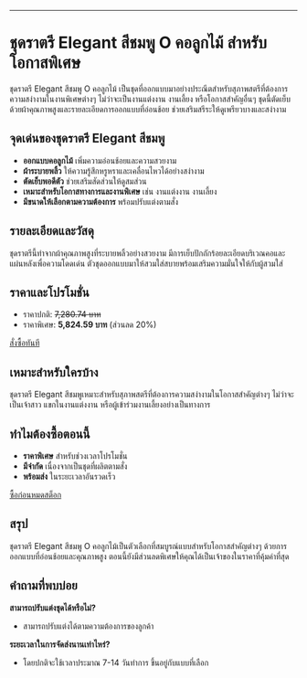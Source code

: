 ---  

# ชุดราตรี Elegant สีชมพู O คอลูกไม้ สำหรับโอกาสพิเศษ  

ชุดราตรี Elegant สีชมพู O คอลูกไม้ เป็นชุดที่ออกแบบมาอย่างประณีตสำหรับสุภาพสตรีที่ต้องการความสง่างามในงานพิเศษต่างๆ ไม่ว่าจะเป็นงานแต่งงาน งานเลี้ยง หรือโอกาสสำคัญอื่นๆ ชุดนี้ตัดเย็บด้วยผ้าคุณภาพสูงและรายละเอียดการออกแบบที่อ่อนช้อย ช่วยเสริมสรีระให้ดูเพรียวบางและสง่างาม  

<h2>จุดเด่นของชุดราตรี Elegant สีชมพู</h2>  

- **ออกแบบคอลูกไม้** เพิ่มความอ่อนช้อยและความสวยงาม  
- **ผ้าระบายพลิ้ว** ให้ความรู้สึกหรูหราและเคลื่อนไหวได้อย่างสง่างาม  
- **ตัดเย็บพอดีตัว** ช่วยเสริมสัดส่วนให้ดูสมส่วน  
- **เหมาะสำหรับโอกาสทางการและงานพิเศษ** เช่น งานแต่งงาน งานเลี้ยง  
- **มีขนาดให้เลือกตามความต้องการ** พร้อมปรับแต่งตามสั่ง  

<h2>รายละเอียดและวัสดุ</h2>  

ชุดราตรีนี้ทำจากผ้าคุณภาพสูงที่ระบายพลิ้วอย่างสวยงาม มีการเย็บปักถักร้อยละเอียดบริเวณคอและแผ่นหลังเพื่อความโดดเด่น ตัวชุดออกแบบมาให้สวมใส่สบายพร้อมเสริมความมั่นใจให้กับผู้สวมใส่  

<h2>ราคาและโปรโมชั่น</h2>  

- ราคาปกติ: <del>7,280.74 บาท</del>  
- ราคาพิเศษ: **5,824.59 บาท** (ส่วนลด 20%)  

<div class="flex justify-center my-2">  
  <a href="https://buy.csgad.com/onfOJus" rel="nofollow sponsored" target="_blank" class="py-2 px-4 rounded-md text-white font-semibold bg-gradient-to-r from-[#f73c22] to-[#ff7b48]">สั่งซื้อทันที</a>  
</div>  

<h2>เหมาะสำหรับใครบ้าง</h2>  

ชุดราตรี Elegant สีชมพูเหมาะสำหรับสุภาพสตรีที่ต้องการความสง่างามในโอกาสสำคัญต่างๆ ไม่ว่าจะเป็นเจ้าสาว แขกในงานแต่งงาน หรือผู้เข้าร่วมงานเลี้ยงอย่างเป็นทางการ  

<h2>ทำไมต้องซื้อตอนนี้</h2>  

- **ราคาพิเศษ** สำหรับช่วงเวลาโปรโมชั่น  
- **มีจำกัด** เนื่องจากเป็นชุดที่ผลิตตามสั่ง  
- **พร้อมส่ง** ในระยะเวลาอันรวดเร็ว  

<div class="flex justify-center my-2">  
  <a href="https://buy.csgad.com/onfOJus" rel="nofollow sponsored" target="_blank" class="py-2 px-4 rounded-md text-white font-semibold bg-gradient-to-r from-[#f73c22] to-[#ff7b48]">ซื้อก่อนหมดสต็อก</a>  
</div>  

<h2>สรุป</h2>  

ชุดราตรี Elegant สีชมพู O คอลูกไม้เป็นตัวเลือกที่สมบูรณ์แบบสำหรับโอกาสสำคัญต่างๆ ด้วยการออกแบบที่อ่อนช้อยและคุณภาพสูง ตอนนี้ยังมีส่วนลดพิเศษให้คุณได้เป็นเจ้าของในราคาที่คุ้มค่าที่สุด  

<h2>คำถามที่พบบ่อย</h2>  

**สามารถปรับแต่งชุดได้หรือไม่?**  
- สามารถปรับแต่งได้ตามความต้องการของลูกค้า  

**ระยะเวลาในการจัดส่งนานเท่าไหร่?**  
- โดยปกติจะใช้เวลาประมาณ 7-14 วันทำการ ขึ้นอยู่กับแบบที่เลือก
